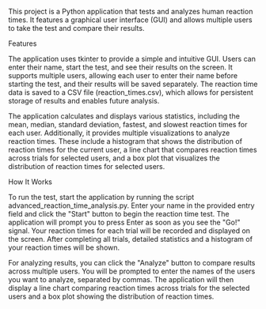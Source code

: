 This project is a Python application that tests and analyzes human reaction times. It features a graphical user interface (GUI) and allows multiple users to take the test and compare their results.

Features

The application uses tkinter to provide a simple and intuitive GUI. Users can enter their name, start the test, and see their results on the screen. It supports multiple users, allowing each user to enter their name before starting the test, and their results will be saved separately. The reaction time data is saved to a CSV file (reaction_times.csv), which allows for persistent storage of results and enables future analysis.

The application calculates and displays various statistics, including the mean, median, standard deviation, fastest, and slowest reaction times for each user. Additionally, it provides multiple visualizations to analyze reaction times. These include a histogram that shows the distribution of reaction times for the current user, a line chart that compares reaction times across trials for selected users, and a box plot that visualizes the distribution of reaction times for selected users.

How It Works

To run the test, start the application by running the script advanced_reaction_time_analysis.py. Enter your name in the provided entry field and click the "Start" button to begin the reaction time test. The application will prompt you to press Enter as soon as you see the "Go!" signal. Your reaction times for each trial will be recorded and displayed on the screen. After completing all trials, detailed statistics and a histogram of your reaction times will be shown.

For analyzing results, you can click the "Analyze" button to compare results across multiple users. You will be prompted to enter the names of the users you want to analyze, separated by commas. The application will then display a line chart comparing reaction times across trials for the selected users and a box plot showing the distribution of reaction times.

